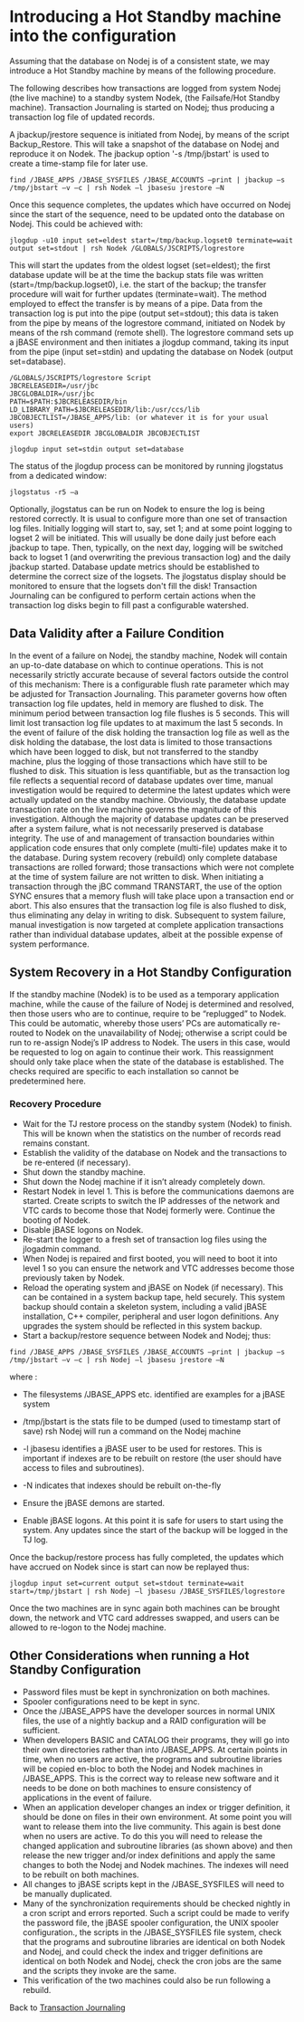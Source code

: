 # Introducing a Hot Standby machine into the configuration  

<PageHeader />

Assuming that the database on Nodej is of a consistent state, we may introduce a Hot Standby machine by means of the following procedure.  

The following describes how transactions are logged from system Nodej (the live machine) to a standby system Nodek, (the Failsafe/Hot Standby machine).
Transaction Journaling is started on Nodej; thus producing a transaction log file of updated records.  

A jbackup/jrestore sequence is initiated from Nodej, by means of the script Backup_Restore. This will take a snapshot of the database on Nodej and reproduce it on Nodek. The jbackup option '-s /tmp/jbstart' is used to create a time-stamp file for later use.

```
find /JBASE_APPS /JBASE_SYSFILES /JBASE_ACCOUNTS –print | jbackup –s /tmp/jbstart –v –c | rsh Nodek –l jbasesu jrestore –N
```

Once this sequence completes, the updates which have occurred on Nodej since the start of the sequence, need to be updated onto the database on Nodej. This could be achieved with:

```
jlogdup -u10 input set=eldest start=/tmp/backup.logset0 terminate=wait output set=stdout | rsh Nodek /GLOBALS/JSCRIPTS/logrestore
```

This will start the updates from the oldest logset (set=eldest); the first database update will be at the time the backup stats file was written (start=/tmp/backup.logset0), i.e. the start of the backup; the transfer procedure will wait for further updates (terminate=wait). The method employed to effect the transfer is by means of a pipe. Data from the transaction log is put into the pipe (output set=stdout); this data is taken from the pipe by means of the logrestore command, initiated on Nodek by means of the rsh command (remote shell). The logrestore command sets up a jBASE environment and then initiates a jlogdup command, taking its input from the pipe (input set=stdin) and updating the database on Nodek (output set=database).

```
/GLOBALS/JSCRIPTS/logrestore Script
JBCRELEASEDIR=/usr/jbc
JBCGLOBALDIR=/usr/jbc
PATH=$PATH:$JBCRELEASEDIR/bin
LD_LIBRARY_PATH=$JBCRELEASEDIR/lib:/usr/ccs/lib
JBCOBJECTLIST=/JBASE_APPS/lib: (or whatever it is for your usual users)
export JBCRELEASEDIR JBCGLOBALDIR JBCOBJECTLIST

jlogdup input set=stdin output set=database
```

The status of the jlogdup process can be monitored by running jlogstatus from a dedicated window:  

```
jlogstatus -r5 –a
```

Optionally, jlogstatus can be run on Nodek to ensure the log is being restored correctly.
It is usual to configure more than one set of transaction log files. Initially logging will start to, say, set 1; and at some point logging to logset 2 will be initiated. This will usually be done daily just before each jbackup to tape. Then, typically, on the next day, logging will be switched back to logset 1 (and overwriting the previous transaction log) and the daily jbackup started.
Database update metrics should be established to determine the correct size of the logsets. The jlogstatus display should be monitored to ensure that the logsets don't fill the disk! Transaction Journaling can be configured to perform certain actions when the transaction log disks begin to fill past a configurable watershed.

## Data Validity after a Failure Condition

In the event of a failure on Nodej, the standby machine, Nodek will contain an up-to-date database on which to continue operations. This is not necessarily strictly accurate because of several factors outside the control of this mechanism:
There is a configurable flush rate parameter which may be adjusted for Transaction Journaling. This parameter governs how often transaction log file updates, held in memory are flushed to disk. The minimum period between transaction log file flushes is 5 seconds. This will limit lost transaction log file updates to at maximum the last 5 seconds.
In the event of failure of the disk holding the transaction log file as well as the disk holding the database, the lost data is limited to those transactions which have been logged to disk, but not transferred to the standby machine, plus the logging of those transactions which have still to be flushed to disk. This situation is less quantifiable, but as the transaction log file reflects a sequential record of database updates over time, manual investigation would be required to determine the latest updates which were actually updated on the standby machine. Obviously, the database update transaction rate on the live machine governs the magnitude of this investigation.
Although the majority of database updates can be preserved after a system failure, what is not necessarily preserved is database integrity. The use of and management of transaction boundaries within application code ensures that only complete (multi-file) updates make it to the database. During system recovery (rebuild) only complete database transactions are rolled forward; those transactions which were not complete at the time of system failure are not written to disk. When initiating a transaction through the jBC command TRANSTART, the use of the option SYNC ensures that a memory flush will take place upon a transaction end or abort. This also ensures that the transaction log file is also flushed to disk, thus eliminating any delay in writing to disk. Subsequent to system failure, manual investigation is now targeted at complete application transactions rather than individual database updates, albeit at the possible expense of system performance.

## System Recovery in a Hot Standby Configuration

If the standby machine (Nodek) is to be used as a temporary application machine, while the cause of the failure of Nodej is determined and resolved, then those users who are to continue, require to be “replugged” to Nodek. This could be automatic, whereby those users’ PCs are automatically re-routed to Nodek on the unavailability of Nodej; otherwise a script could be run to re-assign Nodej’s IP address to Nodek. The users in this case, would be requested to log on again to continue their work. This reassignment should only take place when the state of the database is established. The checks required are specific to each installation so cannot be predetermined here.

### Recovery Procedure  

- Wait for the TJ restore process on the standby system (Nodek) to finish. This will be known when the statistics on the number of records read remains constant.  
- Establish the validity of the database on Nodek and the transactions to be re-entered (if necessary).
- Shut down the standby machine.
- Shut down the Nodej machine if it isn’t already completely down.
- Restart Nodek in level 1. This is before the communications daemons are started. Create scripts to switch the IP addresses of the network and VTC cards to become those that Nodej formerly were. Continue the booting of Nodek.
- Disable jBASE logons on Nodek.
- Re-start the logger to a fresh set of transaction log files using the jlogadmin command.
- When Nodej is repaired and first booted, you will need to boot it into level 1 so you can ensure the network and VTC addresses become those previously taken by Nodek.
- Reload the operating system and jBASE on Nodek (if necessary). This can be contained in a system backup tape, held securely. This system backup should contain a skeleton system, including a valid jBASE installation, C++ compiler, peripheral and user logon definitions. Any upgrades the system should be reflected in this system backup.
- Start a backup/restore sequence between Nodek and Nodej; thus:

```
find /JBASE_APPS /JBASE_SYSFILES /JBASE_ACCOUNTS –print | jbackup –s /tmp/jbstart –v –c | rsh Nodej –l jbasesu jrestore –N
```

where :

- The filesystems /JBASE_APPS etc. identified are examples for a jBASE system  
- /tmp/jbstart is the stats file to be dumped (used to timestamp start of save)
rsh Nodej will run a command on the Nodej machine
- -l jbasesu identifies a jBASE user to be used for restores. This is important if indexes are to be rebuilt on restore (the user should have access to files and subroutines).
- -N indicates that indexes should be rebuilt on-the-fly

- Ensure the jBASE demons are started.
- Enable jBASE logons. At this point it is safe for users to start using the system. Any updates since the start of the backup will be logged in the TJ log.
  
Once the backup/restore process has fully completed, the updates which have accrued on Nodek since is start can now be replayed thus:

```
jlogdup input set=current output set=stdout terminate=wait start=/tmp/jbstart | rsh Nodej –l jbasesu /JBASE_SYSFILES/logrestore
```

Once the two machines are in sync again both machines can be brought down, the network and VTC card addresses swapped, and users can be allowed to re-logon to the Nodej machine.

## Other Considerations when running a Hot Standby Configuration  

- Password files must be kept in synchronization on both machines.
- Spooler configurations need to be kept in sync.
- Once the /JBASE_APPS have the developer sources in normal UNIX files, the use of a nightly backup and a RAID configuration will be sufficient.
- When developers BASIC and CATALOG their programs, they will go into their own directories rather than into /JBASE_APPS. At certain points in time, when no users are active, the programs and subroutine libraries will be copied en-bloc to both the Nodej and Nodek machines in /JBASE_APPS. This is the correct way to release new software and it needs to be done on both machines to ensure consistency of applications in the event of failure.
- When an application developer changes an index or trigger definition, it should be done on files in their own environment. At some point you will want to release them into the live community. This again is best done when no users are active. To do this you will need to release the changed application and subroutine libraries (as shown above) and then release the new trigger and/or index definitions and apply the same changes to both the Nodej and Nodek machines. The indexes will need to be rebuilt on both machines.
- All changes to jBASE scripts kept in the /JBASE_SYSFILES will need to be manually duplicated.
- Many of the synchronization requirements should be checked nightly in a cron script and errors reported. Such a script could be made to verify the password file, the jBASE spooler configuration, the UNIX spooler configuration., the scripts in the /JBASE_SYSFILES file system, check that the programs and subroutine libraries are identical on both Nodek and Nodej, and could check the index and trigger definitions are identical on both Nodek and Nodej, check the cron jobs are the same and the scripts they invoke are the same.
- This verification of the two machines could also be run following a rebuild.

Back to [Transaction Journaling](./../README.md)

<PageFooter />

